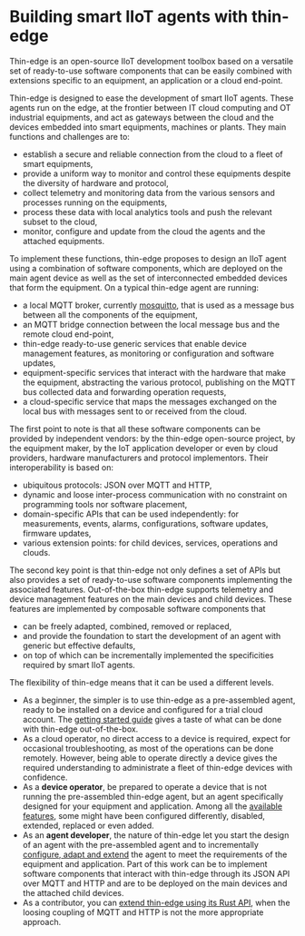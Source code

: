 # Building smart IIoT agents with thin-edge

Thin-edge is an open-source IIoT development toolbox based on a versatile set of ready-to-use software components
that can be easily combined with extensions specific to an equipment, an application or a cloud end-point.

Thin-edge is designed to ease the development of smart IIoT agents.
These agents run on the edge, at the frontier between IT cloud computing and OT industrial equipments,
and act as gateways between the cloud and the devices embedded into smart equipments, machines or plants.
They main functions and challenges are to:
- establish a secure and reliable connection from the cloud to a fleet of smart equipments,
- provide a uniform way to monitor and control these equipments despite the diversity of hardware and protocol,
- collect telemetry and monitoring data from the various sensors and processes running on the equipments,
- process these data with local analytics tools and push the relevant subset to the cloud,
- monitor, configure and update from the cloud the agents and the attached equipments.

To implement these functions, thin-edge proposes to design an IIoT agent using a combination of software components,
which are deployed on the main agent device as well as the set of interconnected embedded devices that form the equipment.
On a typical thin-edge agent are running:
- a local MQTT broker, currently [mosquitto](https://mosquitto.org/),
  that is used as a message bus between all the components of the equipment,
- an MQTT bridge connection between the local message bus and the remote cloud end-point,
- thin-edge ready-to-use generic services that enable device management features, as monitoring or configuration and software updates,
- equipment-specific services that interact with the hardware that make the equipment,
  abstracting the various protocol, publishing on the MQTT bus collected data and forwarding operation requests,
- a cloud-specific service that maps the messages exchanged on the local bus with messages sent to or received from the cloud.

The first point to note is that all these software components can be provided by independent vendors:
by the thin-edge open-source project, by the equipment maker, by the IoT application developer
or even by cloud providers, hardware manufacturers and protocol implementors. 
Their interoperability is based on:
- ubiquitous protocols: JSON over MQTT and HTTP,
- dynamic and loose inter-process communication with no constraint on programming tools nor software placement,
- domain-specific APIs that can be used independently:
  for measurements, events, alarms, configurations, software updates, firmware updates,   
- various extension points: for child devices, services, operations and clouds.

The second key point is that thin-edge not only defines a set of APIs
but also provides a set of ready-to-use software components implementing the associated features.
Out-of-the-box thin-edge supports telemetry and device management features on the main devices and child devices.
These features are implemented by composable software components that
- can be freely adapted, combined, removed or replaced,
- and provide the foundation to start the development of an agent with generic but effective defaults,
- on top of which can be incrementally implemented the specificities required by smart IIoT agents.

The flexibility of thin-edge means that it can be used a different levels.
- As a beginner, the simpler is to use thin-edge as a pre-assembled agent,
  ready to be installed on a device and configured for a trial cloud account.
  The [getting started guide](../start/index.md) gives a taste of what can be done with thin-edge out-of-the-box.
- As a cloud operator, no direct access to a device is required, expect for occasional troubleshooting,
  as most of the operations can be done remotely.
  However, being able to operate directly a device gives the required understanding
  to administrate a fleet of thin-edge devices with confidence.
- As a __device operator__, be prepared to operate a device that is not running the pre-assembled thin-edge agent,
  but an agent specifically designed for your equipment and application.
  Among all the [available features](../operate/index.md),
  some might have been configured differently, disabled, extended, replaced or even added.
- As an __agent developer__, the nature of thin-edge let you
  start the design of an agent with the pre-assembled agent
  and to incrementally [configure, adapt and extend](../extend/index.md) the agent
  to meet the requirements of the equipment and application.
  Part of this work can be to implement software components
  that interact with thin-edge through its JSON API over MQTT and HTTP
  and are to be deployed on the main devices and the attached child devices.
- As a contributor, you can [extend thin-edge using its Rust API](../contribute/index.md),
  when the loosing coupling of MQTT and HTTP is not the more appropriate approach.